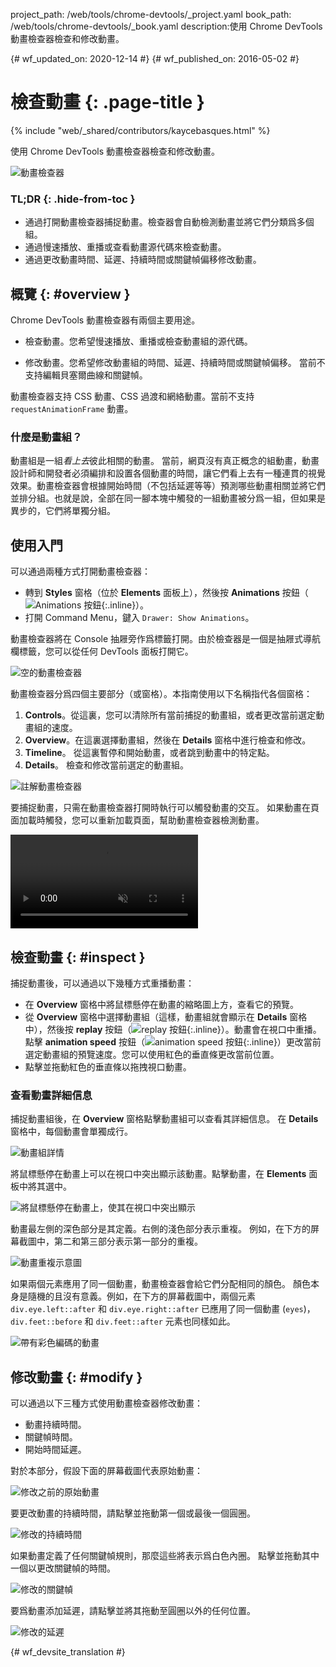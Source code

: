 project_path: /web/tools/chrome-devtools/_project.yaml
book_path: /web/tools/chrome-devtools/_book.yaml
description:使用 Chrome DevTools 動畫檢查器檢查和修改動畫。

{# wf_updated_on: 2020-12-14 #}
{# wf_published_on: 2016-05-02 #}

# 檢查動畫 {: .page-title }

{% include "web/_shared/contributors/kaycebasques.html" %}

使用 Chrome DevTools 動畫檢查器檢查和修改動畫。


![動畫檢查器](imgs/animation-inspector.png)


### TL;DR {: .hide-from-toc }
- 通過打開動畫檢查器捕捉動畫。檢查器會自動檢測動畫並將它們分類爲多個組。
- 通過慢速播放、重播或查看動畫源代碼來檢查動畫。
- 通過更改動畫時間、延遲、持續時間或關鍵幀偏移修改動畫。


## 概覽 {: #overview }

Chrome DevTools 動畫檢查器有兩個主要用途。 

* 檢查動畫。您希望慢速播放、重播或檢查動畫組的源代碼。
 
* 修改動畫。您希望修改動畫組的時間、延遲、持續時間或關鍵幀偏移。
當前不支持編輯貝塞爾曲線和關鍵幀。
 

動畫檢查器支持 CSS 動畫、CSS 過渡和網絡動畫。當前不支持 `requestAnimationFrame` 動畫。



### 什麼是動畫組？

動畫組是一組*看上去*彼此相關的動畫。
當前，網頁沒有真正概念的組動畫，動畫設計師和開發者必須編排和設置各個動畫的時間，讓它們看上去有一種連貫的視覺效果。動畫檢查器會根據開始時間（不包括延遲等等）預測哪些動畫相關並將它們並排分組。也就是說，全部在同一腳本塊中觸發的一組動畫被分爲一組，但如果是異步的，它們將單獨分組。

 

## 使用入門

可以通過兩種方式打開動畫檢查器：

* 轉到 **Styles** 窗格（位於 **Elements** 面板上），然後按 **Animations** 按鈕（![Animations 按鈕](imgs/animations-button.png){:.inline}）。
* 打開 Command Menu，鍵入 `Drawer: Show Animations`。 

動畫檢查器將在 Console 抽屜旁作爲標籤打開。由於檢查器是一個是抽屜式導航欄標籤，您可以從任何 DevTools 面板打開它。
 

![空的動畫檢查器](imgs/empty-ai.png)

動畫檢查器分爲四個主要部分（或窗格）。本指南使用以下名稱指代各個窗格：


1. **Controls**。從這裏，您可以清除所有當前捕捉的動畫組，或者更改當前選定動畫組的速度。
2. **Overview**。在這裏選擇動畫組，然後在 **Details** 窗格中進行檢查和修改。
3. **Timeline**。
從這裏暫停和開始動畫，或者跳到動畫中的特定點。
4. **Details**。
檢查和修改當前選定的動畫組。
 

![註解動畫檢查器](imgs/annotated-animation-inspector.png)

要捕捉動畫，只需在動畫檢查器打開時執行可以觸發動畫的交互。
如果動畫在頁面加載時觸發，您可以重新加載頁面，幫助動畫檢查器檢測動畫。

 

<video src="animations-img/capture-animations.mp4"
       autoplay loop muted controls></video>

## 檢查動畫 {: #inspect }

捕捉動畫後，可以通過以下幾種方式重播動畫：

* 在 **Overview** 窗格中將鼠標懸停在動畫的縮略圖上方，查看它的預覽。
* 從 **Overview** 窗格中選擇動畫組（這樣，動畫組就會顯示在 **Details** 窗格中），然後按 **replay** 按鈕（![replay 按鈕](imgs/replay-button.png){:.inline}）。動畫會在視口中重播。點擊 **animation speed** 按鈕（![animation speed 按鈕](imgs/animation-speed-buttons.png){:.inline}）更改當前選定動畫組的預覽速度。您可以使用紅色的垂直條更改當前位置。
* 點擊並拖動紅色的垂直條以拖拽視口動畫。 

### 查看動畫詳細信息

捕捉動畫組後，在 **Overview** 窗格點擊動畫組可以查看其詳細信息。
在 **Details** 窗格中，每個動畫會單獨成行。
 

![動畫組詳情](imgs/animation-group-details.png)

將鼠標懸停在動畫上可以在視口中突出顯示該動畫。點擊動畫，在 **Elements** 面板中將其選中。
 

![將鼠標懸停在動畫上，使其在視口中突出顯示](imgs/highlight-animation.png)


動畫最左側的深色部分是其定義。右側的淺色部分表示重複。
例如，在下方的屏幕截圖中，第二和第三部分表示第一部分的重複。
 

![動畫重複示意圖](imgs/animation-iterations.png)

如果兩個元素應用了同一個動畫，動畫檢查器會給它們分配相同的顏色。
顏色本身是隨機的且沒有意義。例如，在下方的屏幕截圖中，兩個元素 `div.eye.left::after` 和 `div.eye.right::after` 已應用了同一個動畫 (`eyes`)，`div.feet::before` 和 `div.feet::after` 元素也同樣如此。



 

![帶有彩色編碼的動畫](imgs/color-coded-animations.png)

## 修改動畫 {: #modify }

可以通過以下三種方式使用動畫檢查器修改動畫：

* 動畫持續時間。
* 關鍵幀時間。
* 開始時間延遲。

對於本部分，假設下面的屏幕截圖代表原始動畫：


![修改之前的原始動畫](imgs/modify-original.png)

要更改動畫的持續時間，請點擊並拖動第一個或最後一個圓圈。


![修改的持續時間](imgs/modify-duration.png)

如果動畫定義了任何關鍵幀規則，那麼這些將表示爲白色內圈。
點擊並拖動其中一個以更改關鍵幀的時間。


![修改的關鍵幀](imgs/modify-keyframe.png)

要爲動畫添加延遲，請點擊並將其拖動至圓圈以外的任何位置。
 

![修改的延遲](imgs/modify-delay.png)


{# wf_devsite_translation #}
